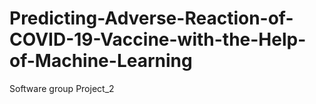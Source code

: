 # Predicting-Adverse-Reaction-of-COVID-19-Vaccine-with-the-Help-of-Machine-Learning
Software group Project_2

